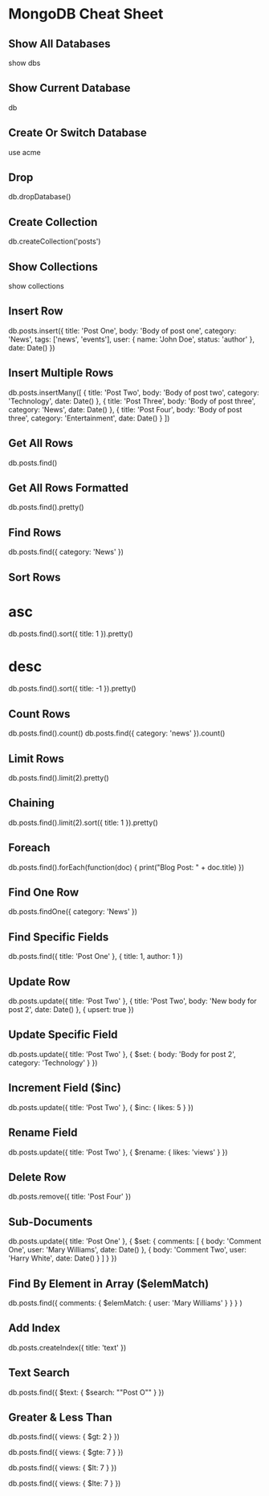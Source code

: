 # MongoDB Cheat Sheet

## Show All Databases


show dbs


## Show Current Database


db


## Create Or Switch Database


use acme


## Drop


db.dropDatabase()


## Create Collection


db.createCollection('posts')


## Show Collections


show collections


## Insert Row


db.posts.insert({
  title: 'Post One',
  body: 'Body of post one',
  category: 'News',
  tags: ['news', 'events'],
  user: {
    name: 'John Doe',
    status: 'author'
  },
  date: Date()
})


## Insert Multiple Rows


db.posts.insertMany([
  {
    title: 'Post Two',
    body: 'Body of post two',
    category: 'Technology',
    date: Date()
  },
  {
    title: 'Post Three',
    body: 'Body of post three',
    category: 'News',
    date: Date()
  },
  {
    title: 'Post Four',
    body: 'Body of post three',
    category: 'Entertainment',
    date: Date()
  }
])


## Get All Rows


db.posts.find()


## Get All Rows Formatted


db.posts.find().pretty()


## Find Rows


db.posts.find({ category: 'News' })


## Sort Rows


# asc
db.posts.find().sort({ title: 1 }).pretty()
# desc
db.posts.find().sort({ title: -1 }).pretty()


## Count Rows


db.posts.find().count()
db.posts.find({ category: 'news' }).count()


## Limit Rows


db.posts.find().limit(2).pretty()


## Chaining


db.posts.find().limit(2).sort({ title: 1 }).pretty()


## Foreach


db.posts.find().forEach(function(doc) {
  print("Blog Post: " + doc.title)
})


## Find One Row


db.posts.findOne({ category: 'News' })


## Find Specific Fields


db.posts.find({ title: 'Post One' }, {
  title: 1,
  author: 1
})


## Update Row


db.posts.update({ title: 'Post Two' },
{
  title: 'Post Two',
  body: 'New body for post 2',
  date: Date()
},
{
  upsert: true
})


## Update Specific Field


db.posts.update({ title: 'Post Two' },
{
  $set: {
    body: 'Body for post 2',
    category: 'Technology'
  }
})


## Increment Field (\$inc)


db.posts.update({ title: 'Post Two' },
{
  $inc: {
    likes: 5
  }
})


## Rename Field


db.posts.update({ title: 'Post Two' },
{
  $rename: {
    likes: 'views'
  }
})


## Delete Row


db.posts.remove({ title: 'Post Four' })


## Sub-Documents


db.posts.update({ title: 'Post One' },
{
  $set: {
    comments: [
      {
        body: 'Comment One',
        user: 'Mary Williams',
        date: Date()
      },
      {
        body: 'Comment Two',
        user: 'Harry White',
        date: Date()
      }
    ]
  }
})


## Find By Element in Array (\$elemMatch)


db.posts.find({
  comments: {
     $elemMatch: {
       user: 'Mary Williams'
       }
    }
  }
)


## Add Index


db.posts.createIndex({ title: 'text' })


## Text Search


db.posts.find({
  $text: {
    $search: "\"Post O\""
    }
})


## Greater & Less Than


db.posts.find({ views: { $gt: 2 } })

db.posts.find({ views: { $gte: 7 } })

db.posts.find({ views: { $lt: 7 } })

db.posts.find({ views: { $lte: 7 } })
